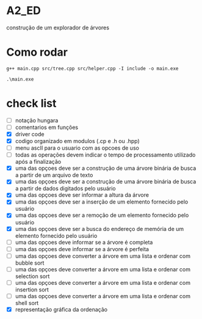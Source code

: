 # A2_ED
construção de um explorador de árvores

# Como rodar
```g++ main.cpp src/tree.cpp src/helper.cpp -I include -o main.exe```

```.\main.exe```

# check list
- [ ] notação hungara
- [ ] comentarios em funções
- [x] driver code
- [x] codigo organizado em modulos (.cp e .h ou .hpp)
- [ ] menu ascII para o usuario com as opcoes de uso
- [ ] todas as operações devem indicar o tempo de processamento utilizado após a finalização
- [x] uma das opçoes deve ser a construção de uma árvore binária de busca a partir de um arquivo de texto
- [x] uma das opçoes deve ser a construção de uma árvore binária de busca a partir de dados digitados pelo usuário
- [x] uma das opçoes deve ser informar a altura da árvore
- [x] uma das opçoes deve ser a inserção de um elemento fornecido pelo usuário
- [x] uma das opçoes deve ser a remoção de um elemento fornecido pelo usuário
- [x] uma das opçoes deve ser a busca do endereço de memória de um elemento fornecido pelo usuário
- [ ] uma das opçoes deve informar se a árvore é completa
- [ ] uma das opçoes deve informar se a árvore é perfeita
- [ ] uma das opçoes deve converter a árvore em uma lista e ordenar com bubble sort
- [ ] uma das opçoes deve converter a árvore em uma lista e ordenar com selection sort
- [ ] uma das opçoes deve converter a árvore em uma lista e ordenar com insertion sort
- [ ] uma das opçoes deve converter a árvore em uma lista e ordenar com shell sort
- [x] representação gráfica da ordenação
